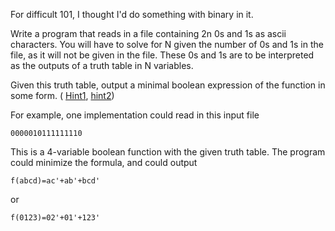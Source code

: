

For difficult 101, I thought I'd do something with binary in it.

Write a program that reads in a file containing 2n 0s and 1s as ascii characters. You will have to solve for N given the number of 0s and 1s in the file, as it will not be given in the file. These 0s and 1s are to be interpreted as the outputs of a truth table in N variables.

Given this truth table, output a minimal boolean expression of the function in some form. ( [Hint1](http://en.wikipedia.org/wiki/Quine%E2%80%93McCluskey_algorithm), [hint2](http://en.wikipedia.org/wiki/Karnaugh_map))

For example, one implementation could read in this input file

    0000010111111110

This is a 4-variable boolean function with the given truth table. The program could minimize the formula, and could output

    f(abcd)=ac'+ab'+bcd'

or

    f(0123)=02'+01'+123'

